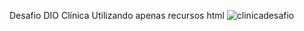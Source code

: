 Desafio DIO Clínica 
Utilizando apenas recursos html
![clinicadesafio](https://github.com/user-attachments/assets/ad9652da-96ba-4e55-9c02-3f2b93d1ffab)
